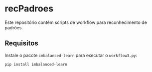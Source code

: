 # recPadroes

Este repositório contém scripts de workflow para reconhecimento de padrões.

## Requisitos

Instale o pacote `imbalanced-learn` para executar o `workflow3.py`:

```bash
pip install imbalanced-learn
```

